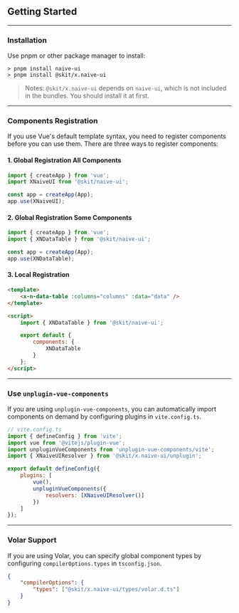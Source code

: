 ﻿## Getting Started

---

### Installation

Use pnpm or other package manager to install:

```shell
> pnpm install naive-ui
> pnpm install @skit/x.naive-ui
```

> Notes: `@skit/x.naive-ui` depends on `naive-ui`, which is not included in the bundles. You should install it at first.

---

### Components Registration

If you use Vue's default template syntax, you need to register components before you can use them. There are three ways to register components:

#### 1. Global Registration All Components

```js
import { createApp } from 'vue';
import XNaiveUI from '@skit/naive-ui';

const app = createApp(App);
app.use(XNaiveUI);
```

#### 2. Global Registration Some Components

```js
import { createApp } from 'vue';
import { XNDataTable } from '@skit/naive-ui';

const app = createApp(App);
app.use(XNDataTable);
```

#### 3. Local Registration

```html
<template>
    <x-n-data-table :columns="columns" :data="data" />
</template>

<script>
    import { XNDataTable } from '@skit/naive-ui';

    export default {
        components: {
            XNDataTable
        }
    };
</script>
```

---

### Use `unplugin-vue-components`

If you are using `unplugin-vue-components`, you can automatically import components on demand by configuring plugins in `vite.config.ts`.

```js
// vite.config.ts
import { defineConfig } from 'vite';
import vue from '@vitejs/plugin-vue';
import unpluginVueComponents from 'unplugin-vue-components/vite';
import { XNaiveUIResolver } from '@skit/x.naive-ui/unplugin';

export default defineConfig({
    plugins: [
        vue(),
        unpluginVueComponents({
            resolvers: [XNaiveUIResolver()]
        })
    ]
});
```

---

### Volar Support

If you are using Volar, you can specify global component types by configuring `compilerOptions.types` in `tsconfig.json`.

```json
{
    "compilerOptions": {
        "types": ["@skit/x.naive-ui/types/volar.d.ts"]
    }
}
```
